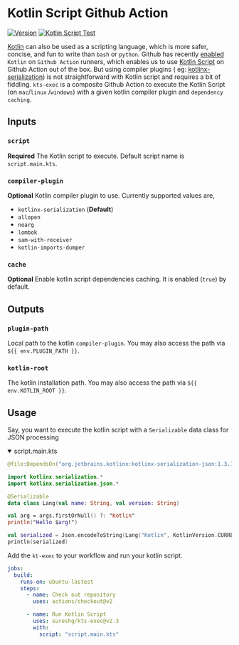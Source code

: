 # Kotlin Script Github Action

[![Version][gh_action_img]][gh_action] [![Kotlin Script Test][workflow_img]][workflow_url]

[Kotlin][0] can also be used as a scripting language, which is more safer, concise, and fun to write
than `bash` or `python`. Github has recently [enabled][3] `Kotlin` on `Github Action` runners, which
enables us to use [Kotlin Script][1] on Github Action out of the box. But using compiler plugins (
eg: [kotlinx-serialization][2]) is not straightforward with Kotlin script and requires a bit of
fiddling. `kts-exec` is a composite Github Action to execute the Kotlin Script (on `mac`/`linux`
/`windows`) with a given kotlin compiler plugin and `dependency caching`.

## Inputs

### `script`

**Required** The Kotlin script to execute. Default script name is `script.main.kts`.

### `compiler-plugin`

**Optional** Kotlin compiler plugin to use. Currently supported values are,

- `kotlinx-serialization` (**Default**)
- `allopen`
- `noarg`
- `lombok`
- `sam-with-receiver`
- `kotlin-imports-dumper`

### `cache`

**Optional** Enable kotlin script dependencies caching. It is enabled (`true`) by default.

## Outputs

### `plugin-path`

Local path to the kotlin `compiler-plugin`. You may also access the path via `${{ env.PLUGIN_PATH }}`.

### `kotlin-root`

The kotlin installation path. You may also access the path via `${{ env.KOTLIN_ROOT }}`.

## Usage

Say, you want to execute the kotlin script with a `Serializable` data class for JSON processing

<details open>
<summary>script.main.kts</summary>

```kotlin
@file:DependsOn("org.jetbrains.kotlinx:kotlinx-serialization-json:1.3.1")

import kotlinx.serialization.*
import kotlinx.serialization.json.*

@Serializable
data class Lang(val name: String, val version: String)

val arg = args.firstOrNull() ?: "Kotlin"
println("Hello $arg!")

val serialized = Json.encodeToString(Lang("Kotlin", KotlinVersion.CURRENT.toString()))
println(serialized)
```

</details>  

Add the `kt-exec` to your workflow and run your kotlin script.

```yml
jobs:
  build:
    runs-on: ubuntu-lastest
    steps:
      - name: Check out repository
        uses: actions/checkout@v2

      - name: Run Kotlin Script
        uses: sureshg/kts-exec@v2.3
        with:
          script: "script.main.kts"
```

[0]: https://kotlinlang.org/

[1]: https://kotlinlang.org/docs/command-line.html#run-scripts

[2]: https://kotlinlang.org/docs/serialization.html

[3]: https://github.com/actions/virtual-environments/issues/3687

[gh_action_img]: https://img.shields.io/github/v/tag/sureshg/kts-exec?color=24292e&label=Github%20Action&logo=Github&logoColor=ffffff&style=for-the-badge
[gh_action]: https://github.com/marketplace/actions/execute-kotlin-script

[workflow_img]: https://img.shields.io/github/workflow/status/sureshg/kts-exec/Kotlin%20Script%20Test?color=green&label=Kotlin%20Script%20Test&logo=github%20actions&logoColor=green&style=for-the-badge
[workflow_url]: https://github.com/sureshg/kts-exec/actions/workflows/test.yml

[composite_actions_syntax]: https://docs.github.com/en/actions/creating-actions/metadata-syntax-for-github-actions#runs-for-composite-actions

